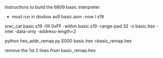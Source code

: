 Instructions to build the 6809 basic interpreter

- must run in dosbox
as9 basic.asm -now l s19              

srec_cat basic.s19 -fill 0xFF -within basic.s19 -range-pad 32 -o basic.hex -intel -data-only -address-length=2

python hex_addr_remap.py E000 basic.hex >basic_remap.hex

remove the 1st 2 lines from basic_remap.hex
